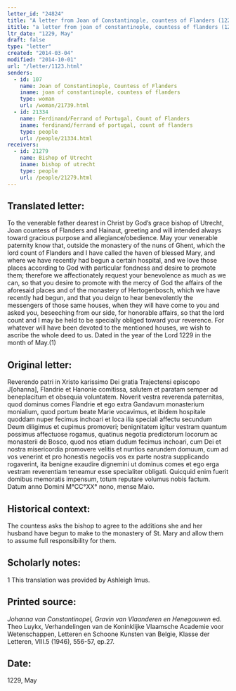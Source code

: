 ```yaml
---
letter_id: "24824"
title: "A letter from Joan of Constantinople, countess of Flanders (1229, May)"
ititle: "a letter from joan of constantinople, countess of flanders (1229, may)"
ltr_date: "1229, May"
draft: false
type: "letter"
created: "2014-03-04"
modified: "2014-10-01"
url: "/letter/1123.html"
senders:
  - id: 107
    name: Joan of Constantinople, Countess of Flanders
    iname: joan of constantinople, countess of flanders
    type: woman
    url: /woman/21739.html
  - id: 21334
    name: Ferdinand/Ferrand of Portugal, Count of Flanders
    iname: ferdinand/ferrand of portugal, count of flanders
    type: people
    url: /people/21334.html
receivers:
  - id: 21279
    name: Bishop of Utrecht
    iname: bishop of utrecht
    type: people
    url: /people/21279.html
---
```

<h2> Translated letter:</h2>To the venerable father dearest in Christ by God’s grace bishop of Utrecht, Joan countess of Flanders and Hainaut, greeting and will intended always toward gracious purpose and allegiance/obedience.
	May your venerable paternity know that, outside the monastery of the nuns of Ghent, which the lord count of Flanders and I have called the haven of blessed Mary, and where we have recently had begun a certain hospital, and we love those places according to God with particular fondness and desire to promote them; therefore we affectionately request your benevolence as much as we can, so that you desire to promote with the mercy of God the affairs of the aforesaid places and of the monastery of Hertogenbosch, which we have recently had begun, and that you deign to hear benevolently the messengers of those same houses, when they will have come to you and asked you, beseeching from our side, for honorable affairs, so that the lord count and I may be held to be specially obliged toward your reverence.  For whatever will have been devoted to the mentioned houses, we wish to ascribe the whole deed to us.
	Dated in the year of the Lord 1229 in the month of May.(1)
<h2 class="mt-4"> Original letter:</h2>Reverendo patri in Xristo karissimo Dei gratia Trajectensi episcopo J[ohanna], Flandrie et Hanonie comitissa, salutem et paratam semper ad beneplacitum et obsequia voluntatem.
Noverit vestra reverenda paternitas, quod dominus comes Flandrie et ego extra Gandavum monasterium monialium, quod portum beate Marie vocavimus, et ibidem hospitale quoddam nuper fecimus inchoari et loca ilia speciali affectu secundum Deum diligimus et cupimus promoveri; benignitatem igitur vestram quantum possimus affectuose rogamus, quatinus negotia predictorum locorum ac monasterii de Bosco, quod nos etiam dudum fecimus inchoari, cum Dei et nostra misericordia promovere velitis et nuntios earundem domuum, cum ad vos venerint et pro honestis negociis vos ex parte nostra supplicando rogaverint, ita benigne exaudire dignemini ut dominus comes et ego erga vestram reverentiam teneamur esse specialiter obligati. Quicquid enim fuerit domibus memoratis impensum, totum reputare volumus nobis factum.
Datum anno Domini M°CC°XX° nono, mense Maio.
<h2 class="mt-4"> Historical context:</h2>The countess asks the bishop to agree to the additions she and her husband have begun to make to the monastery of St. Mary and allow them to assume full responsibility for them.

<h2 class="mt-4"> Scholarly notes:</h2>1 This translation was provided by Ashleigh Imus.
<h2 class="mt-4"> Printed source:</h2><p><em>Johanna van Constantinopel, Gravin van Vlaanderen en Henegouwen</em> ed. Theo Luykx, Verhandelingen van de Koninklijke Vlaamsche Academie voor Wetenschappen, Letteren en Schoone Kunsten van Belgie, Klasse der Letteren, VIII.5 (1946), 556-57, ep.27.</p><h2 class="mt-4"> Date:</h2>1229, May